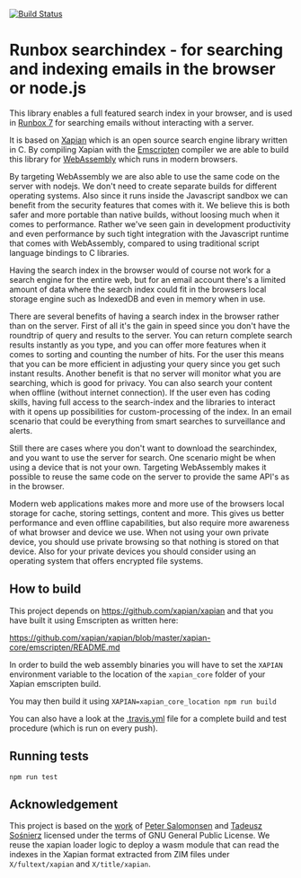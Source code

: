 [![Build Status](https://api.travis-ci.com/runbox/runbox-searchindex.svg?branch=master)](https://travis-ci.com/runbox/runbox-searchindex)

Runbox searchindex - for searching and indexing emails in the browser or node.js
================================================================================

This library enables a full featured search index in your browser, and is used in [Runbox 7](https://blog.runbox.com/2019/01/the-secret-behind-runbox-7s-speed/) for searching emails without interacting with a server.

It is based on [Xapian](https://xapian.org) which is an open source search engine library written in C. By compiling Xapian with the [Emscripten](https://emscripten.org/) compiler we are able to build this library for [WebAssembly](https://webassembly.org/) which runs in modern browsers.

By targeting WebAssembly we are also able to use the same code on the server with nodejs. We don't need to create separate builds for different operating systems. Also since it runs inside the Javascript sandbox we can benefit from
the security features that comes with it. We believe this is both safer and more portable than native builds, without
loosing much when it comes to performance. Rather we've seen gain in development productivity and even performance by such tight integration with the Javascript runtime that comes with WebAssembly, compared to using traditional script language bindings to C libraries.

Having the search index in the browser would of course not work for a search engine for the entire web, but for
an email account there's a limited amount of data where the search index could fit in the browsers local storage engine such as IndexedDB and even in memory when in use.

There are several benefits of having a search index in the browser rather than on the server. First of all it's the
gain in speed since you don't have the roundtrip of query and results to the server. You can return complete 
search results instantly as you type, and you can offer more features when it comes to sorting and counting the 
number of hits. For the user this means that you can be more efficient in adjusting your query since you get such
instant results. Another benefit is that no server will monitor what you are searching, which is good for privacy. 
You can also search your content when offline (without internet connection). If the user even has coding skills, having full access to the search-index and the libraries to interact with it opens up possibilities for custom-processing of the index. In an email scenario that could be everything from smart searches to surveillance and alerts.

Still there are cases where you don't want to download the searchindex, and you want to use the server for search. One scenario might be when using a device that is not your own. Targeting WebAssembly makes it possible to reuse the same code on the server to provide the same API's as in the browser.

Modern web applications makes more and more use of the browsers local storage for cache, storing settings, content and more. This gives us better performance and even offline capabilities, but also require more awareness of what browser and device we use. When not using your own private device, you should use private browsing so that nothing is stored on that device. Also for your private devices you should consider using an operating system that offers encrypted file systems.

## How to build
This project depends on https://github.com/xapian/xapian and that you have built it using Emscripten as written here:

https://github.com/xapian/xapian/blob/master/xapian-core/emscripten/README.md

In order to build the web assembly binaries you will have to set the `XAPIAN` environment variable to
the location of the `xapian_core` folder of your Xapian emscripten build.

You may then build it using `XAPIAN=xapian_core_location npm run build`

You can also have a look at the [.travis.yml](.travis.yml) file for a complete build and test procedure (which is run on every push).

## Running tests

`npm run test`

## Acknowledgement

This project is based on the [work](https://github.com/runbox/runbox-searchindex) of [Peter Salomonsen](https://github.com/petersalomonsen) and [Tadeusz Sośnierz](https://github.com/tadzik) licensed under the terms of GNU General Public License.
We reuse the xapian loader logic to deploy a wasm module that can read the indexes in the Xapian format extracted from ZIM files under `X/fultext/xapian` and `X/title/xapian`.